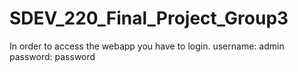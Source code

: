 # SDEV_220_Final_Project_Group3

In order to access the webapp you have to login.
username: admin
password: password
